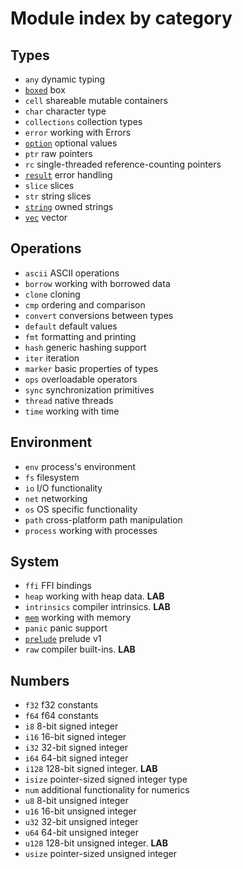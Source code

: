 # Module index by category

## Types
- `any`     dynamic typing
- [`boxed`](boxed/box.md) box
- `cell`    shareable mutable containers
- `char`    character type
- `collections` collection types
- `error`   working with Errors
- [`option`](option/option.md) optional values
- `ptr`     raw pointers
- `rc`      single-threaded reference-counting pointers
- [`result`](result/result.md) error handling
- `slice`   slices
- `str`     string slices
- [`string`](string/string.md) owned strings
- [`vec`](vec/vec.md) vector


## Operations
- `ascii`   ASCII operations
- `borrow`  working with borrowed data
- `clone`   cloning
- `cmp`     ordering and comparison
- `convert` conversions between types
- `default` default values
- `fmt`     formatting and printing
- `hash`    generic hashing support
- `iter`    iteration
- `marker`  basic properties of types
- `ops`     overloadable operators
- `sync`    synchronization primitives
- `thread`  native threads
- `time`    working with time

## Environment
- `env`     process's environment
- `fs`      filesystem
- `io`      I/O functionality
- `net`     networking
- `os`      OS specific functionality
- `path`    cross-platform path manipulation
- `process` working with processes


## System
- `ffi`     FFI bindings
- `heap`    working with heap data. **LAB**
- `intrinsics` compiler intrinsics. **LAB**
- [`mem`](mem/mem.md) working with memory
- `panic`   panic support
- [`prelude`](prelude.md) prelude v1
- `raw`     compiler built-ins. **LAB**


## Numbers
- `f32`     f32 constants
- `f64`     f64 constants
- `i8`      8-bit signed integer
- `i16`     16-bit signed integer
- `i32`     32-bit signed integer
- `i64`     64-bit signed integer
- `i128`    128-bit signed integer. **LAB**
- `isize`   pointer-sized signed integer type
- `num`     additional functionality for numerics
- `u8`      8-bit unsigned integer
- `u16`     16-bit unsigned integer
- `u32`     32-bit unsigned integer
- `u64`     64-bit unsigned integer
- `u128`    128-bit unsigned integer. **LAB**
- `usize`   pointer-sized unsigned integer
